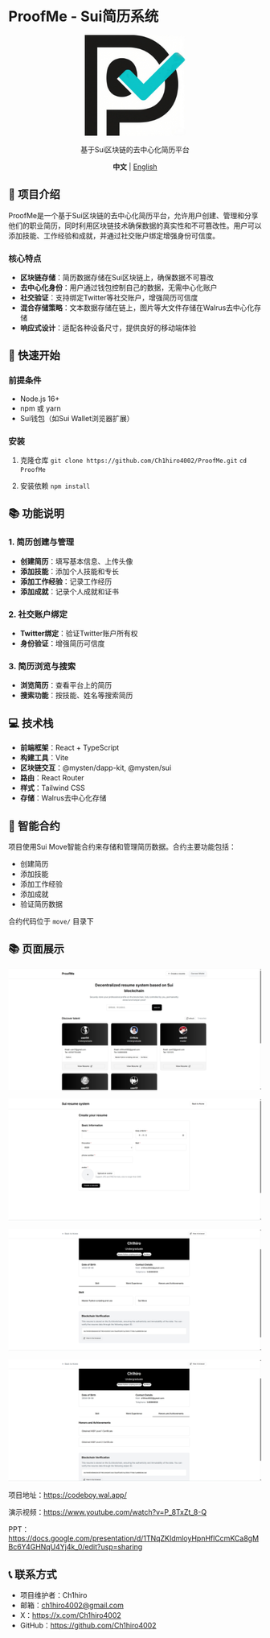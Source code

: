 # ProofMe - Sui简历系统

<p align="center">
  <img src="./src/assets/logo.png" alt="Sui Resume System Logo" width="200" height="200"/>
</p>


<p align="center">
  基于Sui区块链的去中心化简历平台
</p>

<p align="center">
  <strong>中文</strong> | <a href="README.md">English</a>
</p>

## 📖 项目介绍

ProofMe是一个基于Sui区块链的去中心化简历平台，允许用户创建、管理和分享他们的职业简历，同时利用区块链技术确保数据的真实性和不可篡改性。用户可以添加技能、工作经验和成就，并通过社交账户绑定增强身份可信度。

### 核心特点

- **区块链存储**：简历数据存储在Sui区块链上，确保数据不可篡改
- **去中心化身份**：用户通过钱包控制自己的数据，无需中心化账户
- **社交验证**：支持绑定Twitter等社交账户，增强简历可信度
- **混合存储策略**：文本数据存储在链上，图片等大文件存储在Walrus去中心化存储
- **响应式设计**：适配各种设备尺寸，提供良好的移动端体验

## 🚀 快速开始

### 前提条件

- Node.js 16+
- npm 或 yarn
- Sui钱包（如Sui Wallet浏览器扩展）

### 安装

1. 克隆仓库
   `git clone https://github.com/Ch1hiro4002/ProofMe.git`
   `cd ProofMe`

2. 安装依赖
   `npm install`

## 📚 功能说明

### 1. 简历创建与管理

- **创建简历**：填写基本信息、上传头像
- **添加技能**：添加个人技能和专长
- **添加工作经验**：记录工作经历
- **添加成就**：记录个人成就和证书

### 2. 社交账户绑定

- **Twitter绑定**：验证Twitter账户所有权
- **身份验证**：增强简历可信度

### 3. 简历浏览与搜索

- **浏览简历**：查看平台上的简历
- **搜索功能**：按技能、姓名等搜索简历

## 💻 技术栈

- **前端框架**：React + TypeScript
- **构建工具**：Vite
- **区块链交互**：@mysten/dapp-kit, @mysten/sui
- **路由**：React Router
- **样式**：Tailwind CSS
- **存储**：Walrus去中心化存储

## 🔗 智能合约

项目使用Sui Move智能合约来存储和管理简历数据。合约主要功能包括：

- 创建简历
- 添加技能
- 添加工作经验
- 添加成就
- 验证简历数据

合约代码位于 `move/` 目录下

## 📚 页面展示

![./doc/images/ProofMe_01.jpg](./doc/images/ProofMe_01.png)

![./doc/images/ProofMe_02.jpg](./doc/images/ProofMe_02.png)

![./doc/images/ProofMe_03.jpg](./doc/images/ProofMe_03.png)

![./doc/images/ProofMe_04.jpg](./doc/images/ProofMe_04.png)

项目地址：https://codeboy.wal.app/

演示视频：https://www.youtube.com/watch?v=P_8TxZt_8-Q

PPT：https://docs.google.com/presentation/d/1TNqZKIdmloyHpnHflCcmKCa8gMBc6Y4GHNqU4Yj4k_0/edit?usp=sharing

## 📞 联系方式

- 项目维护者：Ch1hiro
- 邮箱：ch1hiro4002@gmail.com
- X：https://x.com/Ch1hiro4002
- GitHub：https://github.com/Ch1hiro4002